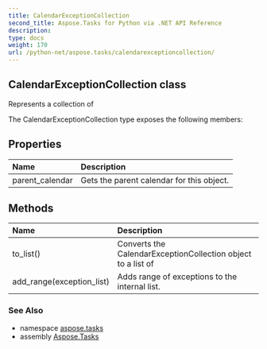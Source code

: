 ```yaml
---
title: CalendarExceptionCollection
second_title: Aspose.Tasks for Python via .NET API Reference
description: 
type: docs
weight: 170
url: /python-net/aspose.tasks/calendarexceptioncollection/
---
```


## CalendarExceptionCollection class

Represents a collection of

The CalendarExceptionCollection type exposes the following members:
## Properties
| Name | Description |
| :- | :- |
|parent_calendar|Gets the parent calendar for this object.|
## Methods
| Name | Description |
| :- | :- |
|to_list()|Converts the CalendarExceptionCollection object to a list of|
|add_range(exception_list)|Adds range of exceptions to the internal list.|

### See Also

* namespace [aspose.tasks](/tasks/python-net/aspose.tasks/)
* assembly [Aspose.Tasks](/tasks/python-net/)

